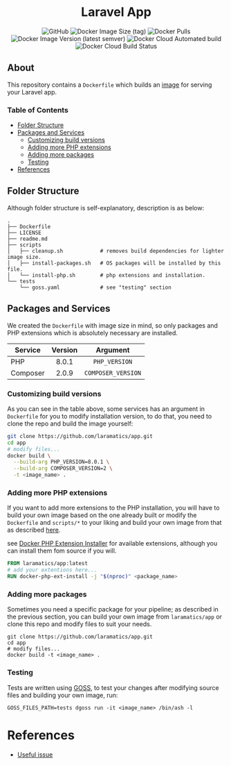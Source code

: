 <div align="center">

# Laravel App

![GitHub](https://img.shields.io/github/license/laramatics/app)
![Docker Image Size (tag)](https://img.shields.io/docker/image-size/laramatics/app/latest)
![Docker Pulls](https://img.shields.io/docker/pulls/laramatics/app)
![Docker Image Version (latest semver)](https://img.shields.io/docker/v/laramatics/app)
![Docker Cloud Automated build](https://img.shields.io/docker/cloud/automated/laramatics/app)
![Docker Cloud Build Status](https://img.shields.io/docker/cloud/build/laramatics/app)

</div>

## About

This repository contains a `Dockerfile` which builds an [image](https://hub.docker.com/r/laramatics/app)
for serving your Laravel app.

### Table of Contents

- [Folder Structure](#folder-structure)
- [Packages and Services](#packages-and-services)
    - [Customizing build versions](#customizing-build-versions)
    - [Adding more PHP extensions](#adding-more-php-extensions)
    - [Adding more packages](#adding-more-packages)
    - [Testing](#testing)
- [References](#references)

## Folder Structure

Although folder structure is self-explanatory, description is as below:

```
.
├── Dockerfile
├── LICENSE
├── readme.md
├── scripts
│   ├── cleanup.sh            # removes build dependencies for lighter image size.
│   ├── install-packages.sh   # OS packages will be installed by this file.
│   └── install-php.sh        # php extensions and installation.
└── tests
    └── goss.yaml             # see "testing" section
```

## Packages and Services

We created the `Dockerfile` with image size in mind, so only packages and PHP extensions which is absolutely necessary
are installed.

|Service|Version|Argument|
|---|:---:|:---:|
|PHP|8.0.1|`PHP_VERSION`|
|Composer|2.0.9|`COMPOSER_VERSION`|

### Customizing build versions

As you can see in the table above, some services has an argument in `Dockerfile` for you to modify installation version,
to do that, you need to clone the repo and build the image yourself:

```bash
git clone https://github.com/laramatics/app.git
cd app
# modify files...
docker build \
  --build-arg PHP_VERSION=8.0.1 \
  --build-arg COMPOSER_VERSION=2 \
  -t <image_name> .
```

### Adding more PHP extensions

If you want to add more extensions to the PHP installation, you will have to build your own image based on the one
already built or modify the `Dockerfile` and `scripts/*` to your liking and build your own image from that as
described [here](#adding-more-packages).

see [Docker PHP Extension Installer](https://github.com/mlocati/docker-php-extension-installer)
for available extensions, although you can install them fom source if you will.

```dockerfile
FROM laramatics/app:latest
# add your extentions here...
RUN docker-php-ext-install -j "$(nproc)" <package_name>
```

### Adding more packages

Sometimes you need a specific package for your pipeline; as described in the previous section, you can build your own
image from `laramatics/app` or clone this repo and modify files to suit your needs.

```shell
git clone https://github.com/laramatics/app.git
cd app
# modify files...
docker build -t <image_name> .
```

### Testing

Tests are written using [GOSS](https://github.com/aelsabbahy/goss/tree/master/extras/dcgoss), to test your changes after
modifying source files and building your own image, run:

```shell
GOSS_FILES_PATH=tests dgoss run -it <image_name> /bin/ash -l
```

# References

- [Useful issue](https://github.com/docker-library/php/issues/1049)